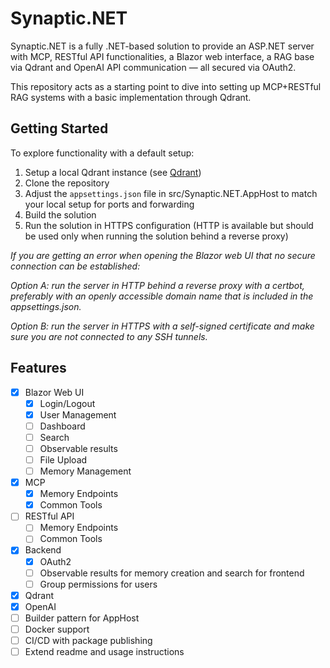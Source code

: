 # Synaptic.NET
Synaptic.NET is a fully .NET-based solution to provide an ASP.NET server with MCP, RESTful API functionalities, a Blazor web interface,
a RAG base via Qdrant and OpenAI API communication — all secured via OAuth2.

This repository acts as a starting point to dive into setting up MCP+RESTful RAG systems with a basic implementation through Qdrant.

## Getting Started
To explore functionality with a default setup:
1) Setup a local Qdrant instance (see [Qdrant](https://github.com/qdrant/qdrant))
2) Clone the repository
3) Adjust the `appsettings.json` file in src/Synaptic.NET.AppHost to match your local setup for ports and forwarding
4) Build the solution
5) Run the solution in HTTPS configuration (HTTP is available but should be used only when running the solution behind a reverse proxy)

*If you are getting an error when opening the Blazor web UI that no secure connection can be established:*

*Option A: run the server in HTTP behind a reverse proxy with a certbot, preferably with an openly accessible domain name that is included in the appsettings.json.*

*Option B: run the server in HTTPS with a self-signed certificate and make sure you are not connected to any SSH tunnels.*

## Features

- [x] Blazor Web UI
    - [x] Login/Logout
    - [x] User Management
    - [ ] Dashboard
    - [ ] Search
    - [ ] Observable results
    - [ ] File Upload
    - [ ] Memory Management
- [x] MCP
  - [x] Memory Endpoints
  - [x] Common Tools
- [ ] RESTful API
    - [ ] Memory Endpoints
    - [ ] Common Tools
- [x] Backend
  - [x] OAuth2
  - [ ] Observable results for memory creation and search for frontend
  - [ ] Group permissions for users
- [x] Qdrant
- [x] OpenAI
- [ ] Builder pattern for AppHost
- [ ] Docker support
- [ ] CI/CD with package publishing
- [ ] Extend readme and usage instructions
